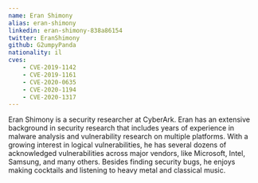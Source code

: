 ```yaml
---
name: Eran Shimony
alias: eran-shimony
linkedin: eran-shimony-838a86154
twitter: EranShimony
github: G2umpyPanda
nationality: il
cves:
    - CVE-2019-1142
    - CVE-2019-1161
    - CVE-2020-0635
    - CVE-2020-1194
    - CVE-2020-1317
---
```

Eran Shimony is a security researcher at CyberArk. Eran has an extensive background in security research that includes years of experience in malware analysis and vulnerability research on multiple platforms. With a growing interest in logical vulnerabilities, he has several dozens of acknowledged vulnerabilities across major vendors, like Microsoft, Intel, Samsung, and many others. Besides finding security bugs, he enjoys making cocktails and listening to heavy metal and classical music.


